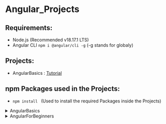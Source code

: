# Angular_Projects
 
## Requirements:

- Node.js (Recommended v18.17.1 LTS)
- Angular CLI `npm i @angular/cli -g` (-g stands for globaly)

## Projects:
- AngularBasics : [Tutorial](https://www.udemy.com/course/angular-6-for-beginners-by-harsha)

## npm Packages used in the Projects:

- `npm install ` (Used to install the required Packages inside the Projects)

<details>
<summary>AngularBasics</summary>
<br>
- `npm i bootstrap@4.0.0 --save`
<br>
- `npm i jquery --save`
<br>
- `npm i popper.js --save`
</details>

<details>
<summary>AngularForBeginners</summary>
<br>
- `npm i bootstrap@4.0.0 --save`
<br>
- `npm i jquery --save`
<br>
- `npm i popper.js --save`
</details>